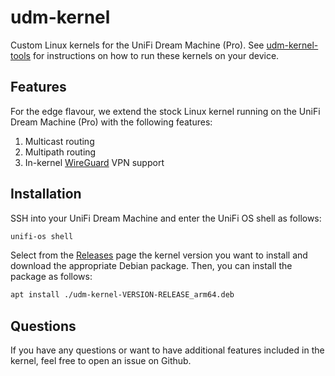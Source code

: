 # udm-kernel
Custom Linux kernels for the UniFi Dream Machine (Pro). See [udm-kernel-tools](https://github.com/fabianishere/udm-kernel-tools)
for instructions on how to run these kernels on your device.

## Features
For the edge flavour, we extend the stock Linux kernel running on the UniFi 
Dream Machine (Pro) with the following features:

1. Multicast routing
2. Multipath routing
3. In-kernel [WireGuard](https://wireguard.com) VPN support

## Installation
SSH into your UniFi Dream Machine and enter the UniFi OS shell as follows:
```bash
unifi-os shell
```

Select from the [Releases](https://github.com/fabianishere/udm-kernel/releases) page the kernel version
you want to install and download the appropriate Debian package. Then,
you can install the package as follows:

```sh
apt install ./udm-kernel-VERSION-RELEASE_arm64.deb
```

## Questions
If you have any questions or want to have additional features included in the
kernel, feel free to open an issue on Github.
